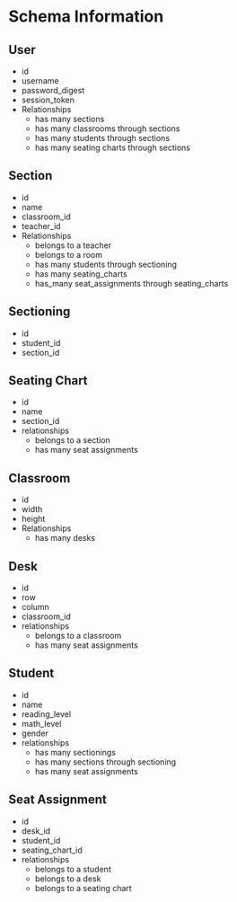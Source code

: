 # Schema Information
## User
* id
* username
* password_digest
* session_token
* Relationships
    * has many sections
    * has many classrooms through sections
    * has many students through sections
    * has many seating charts through sections

## Section
* id
* name
* classroom_id
* teacher_id
* Relationships
	* belongs to a teacher
	* belongs to a room
	* has many students through sectioning
	* has many seating_charts
	* has_many seat_assignments through seating_charts

## Sectioning
* id
* student_id
* section_id

## Seating Chart
* id
* name
* section_id
* relationships
	* belongs to a section
	* has many seat assignments

## Classroom
* id
* width
* height
* Relationships
	* has many desks

## Desk
* id
* row
* column
* classroom_id
* relationships
	* belongs to a classroom
	* has many seat assignments

## Student
* id
* name
* reading_level
* math_level
* gender
* relationships
	* has many sectionings
	* has many sections through sectioning
	* has many seat assignments


## Seat Assignment
* id
* desk_id
* student_id
* seating_chart_id
* relationships
	* belongs to a student
	* belongs to a desk
	* belongs to a seating chart

